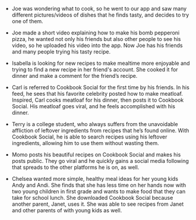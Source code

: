 * Joe was wondering what to cook, so he went to our app and saw many different pictures/videos of dishes that he finds tasty, and decides to try one of them.

* Joe made a short video explaining how to make his bomb pepperoni pizza, he wanted not only his friends but also other people to see his video, so he uploaded his video into the app. Now Joe has his friends and many people trying his tasty recipe.

* Isabella is looking for new recipes to make mealtime more enjoyable and trying to find a new recipe in her friend's account. She cooked it for dinner and make a comment for the friend’s recipe.

* Carl is referred to Cookbook Social for the first time by his friends.  In his feed, he sees that his favorite celebrity posted how to make meatloaf.  Inspired, Carl cooks meatloaf for his dinner, then posts it to Cookbook Social.  His meatloaf goes viral, and he feels accomplished with his dinner. 

* Terry is a college student, who always suffers from the unavoidable affliction of leftover ingredients from recipes that he’s found online. With Cookbook Social, he is able to search recipes using his leftover ingredients, allowing him to use them without wasting them.

* Momo posts his beautiful recipes on Cookbook Social and makes his posts public.  They go viral and he quickly gains a social media following that spreads to the other platforms he is on, as well.

* Chelsea wanted more simple, healthy meal ideas for her young kids Andy and Andi. She finds that she has less time on her hands now with two young children in first grade and wants to make food that they can take for school lunch. She downloaded Cookbook Social because another parent, Janet, uses it. She was able to see recipes from Janet and other parents of with young kids as well.

